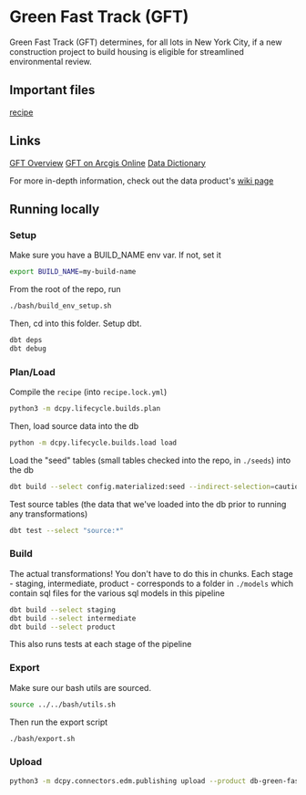 # Green Fast Track (GFT)

Green Fast Track (GFT) determines, for all lots in New York City, if a new construction project to build housing is eligible for streamlined environmental review.

## Important files

[recipe](https://github.com/NYCPlanning/data-engineering/blob/main/products/green_fast_track/recipe.yml)

## Links

[GFT Overview](https://www.nyc.gov/site/planning/plans/green-fast-track/green-fast-track-overview.page)
[GFT on Arcgis Online](https://dcp.maps.arcgis.com/home/item.html?id=16e45892aeef4ff0978172a04b54fc58)
[Data Dictionary](https://www.nyc.gov/site/planning/data-maps/open-data/dwn-capital-planning-database.page)

For more in-depth information, check out the data product's [wiki page](https://github.com/NYCPlanning/data-engineering/wiki/Product:-GFT)

## Running locally

### Setup
Make sure you have a BUILD_NAME env var. If not, set it

```bash
export BUILD_NAME=my-build-name
```

From the root of the repo, run

```bash
./bash/build_env_setup.sh
```

Then, cd into this folder. Setup dbt.

```bash
dbt deps
dbt debug
```

### Plan/Load
Compile the `recipe` (into `recipe.lock.yml`)

```bash
python3 -m dcpy.lifecycle.builds.plan
```

Then, load source data into the db

```bash
python -m dcpy.lifecycle.builds.load load
```

Load the "seed" tables (small tables checked into the repo, in `./seeds`) into the db

```bash
dbt build --select config.materialized:seed --indirect-selection=cautious --full-refresh
```

Test source tables (the data that we've loaded into the db prior to running any transformations)

```bash
dbt test --select "source:*"
```

### Build
The actual transformations! You don't have to do this in chunks. Each stage - staging, intermediate, product - corresponds to a folder in `./models` which contain sql files for the various sql models in this pipeline

```bash
dbt build --select staging
dbt build --select intermediate
dbt build --select product
```

This also runs tests at each stage of the pipeline

### Export

Make sure our bash utils are sourced.

```bash
source ../../bash/utils.sh
```

Then run the export script

```bash
./bash/export.sh
```

### Upload

```bash
python3 -m dcpy.connectors.edm.publishing upload --product db-green-fast-track --acl public-read
```
